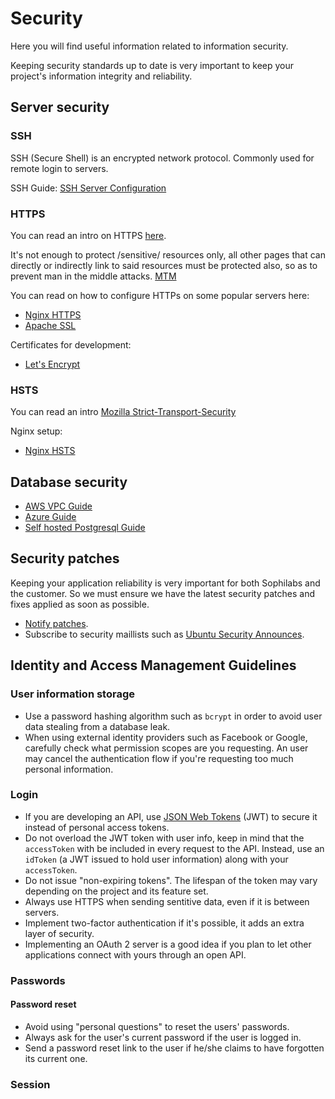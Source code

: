 # Security

Here you will find useful information related to information security.

Keeping security standards up to date is very important to keep your
project's information integrity and reliability.

## Server security

### SSH

SSH (Secure Shell) is an encrypted network protocol.
Commonly used for remote login to servers.

SSH Guide: [SSH Server
Configuration](https://wiki.archlinux.org/index.php/Secure_Shell#Configuration_2)

### HTTPS

You can read an intro on HTTPS
[here](https://en.wikipedia.org/wiki/HTTPS).

It's not enough to protect /sensitive/ resources only, all other pages
that can directly or indirectly link to said resources must be protected
also, so as to prevent man in the middle attacks.
[MTM](https://en.wikipedia.org/wiki/Man-in-the-middle_attack)

You can read on how to configure HTTPs on some popular servers here:

- [Nginx HTTPS](https://nginx.org/en/docs/http/configuring_https_servers.html)
- [Apache SSL](https://httpd.apache.org/docs/2.4/ssl/ssl_howto.html)

Certificates for development:

- [Let's Encrypt](https://letsencrypt.org/)

### HSTS

You can read an intro [Mozilla Strict-Transport-Security][msts]

Nginx setup:

- [Nginx HSTS](https://www.nginx.com/blog/http-strict-transport-security-hsts-and-nginx/)

## Database security

- [AWS VPC Guide][apg]
- [Azure Guide](./#)
- [Self hosted Postgresql Guide](./#)

[apg]: http://docs.aws.amazon.com/AmazonRDS/latest/UserGuide/CHAP_Tutorials.WebServerDB.CreateVPC.html

## Security patches

Keeping your application reliability is very important for both
Sophilabs and the customer. So we must ensure we have the latest
security patches and fixes applied as soon as possible.

- [Notify patches](https://packages.debian.org/search?keywords=apticron).
- Subscribe to security maillists such as [Ubuntu Security Announces](https://lists.ubuntu.com/mailman/listinfo/ubuntu-security-announce).

## Identity and Access Management Guidelines

### User information storage

- Use a password hashing algorithm such as `bcrypt` in order to
  avoid user data stealing from a database leak.
- When using external identity providers such as Facebook or Google,
  carefully check what permission scopes are you requesting. An user
  may cancel the authentication flow if you're requesting too much personal information.

### Login

- If you are developing an API, use [JSON Web Tokens][jwt] (JWT) to secure it
  instead of personal access tokens.
- Do not overload the JWT token with user info, keep in mind that the
  `accessToken` with be included in every request to the API.
  Instead, use an `idToken` (a JWT issued to hold user information) along with your `accessToken`.
- Do not issue "non-expiring tokens". The lifespan of the token may
  vary depending on the project and its feature set.
- Always use HTTPS when sending sentitive data, even if it is
  between servers.
- Implement two-factor authentication if it's possible, it adds an
  extra layer of security.
- Implementing an OAuth 2 server is a good idea if you plan to let
  other applications connect with yours through an open API.

### Passwords

#### Password reset

- Avoid using "personal questions" to reset the users' passwords.
- Always ask for the user's current password if the user is logged in.
- Send a password reset link to the user if he/she claims to have
  forgotten its current one.

### Session

[jwt]: (https://jwt.io/)
[msts]: https://developer.mozilla.org/en-US/docs/Web/HTTP/Headers/Strict-Transport-Security